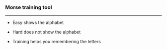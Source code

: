 ### Morse training tool

---

* Easy shows the alphabet

* Hard does not show the alphabet

* Training helps you remembering the letters